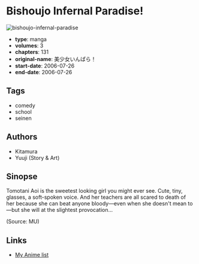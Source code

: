 # Bishoujo Infernal Paradise!

![bishoujo-infernal-paradise](https://cdn.myanimelist.net/images/manga/3/194172.jpg)

-   **type**: manga
-   **volumes**: 3
-   **chapters**: 131
-   **original-name**: 美少女いんぱら！
-   **start-date**: 2006-07-26
-   **end-date**: 2006-07-26

## Tags

-   comedy
-   school
-   seinen

## Authors

-   Kitamura
-   Yuuji (Story & Art)

## Sinopse

Tomotani Aoi is the sweetest looking girl you might ever see. Cute, tiny, glasses, a soft-spoken voice. And her teachers are all scared to death of her because she can beat anyone bloody—even when she doesn't mean to—but she will at the slightest provocation...

(Source: MU)

## Links

-   [My Anime list](https://myanimelist.net/manga/106009/Bishoujo_Infernal_Paradise)
